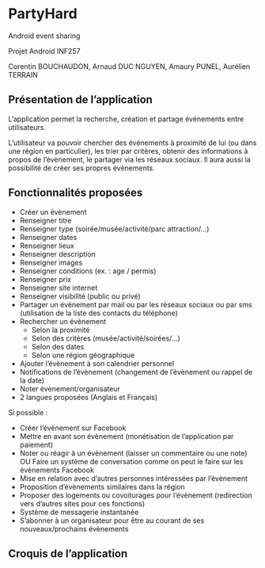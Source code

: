 # PartyHard
Android event sharing

Projet Android INF257

Corentin BOUCHAUDON, Arnaud DUC NGUYEN, Amaury PUNEL, Aurélien TERRAIN

## Présentation de l’application
L’application permet la recherche, création et partage événements entre utilisateurs.

L’utilisateur va pouvoir chercher des événements à proximité de lui (ou dans une région en particulier), les trier par critères, obtenir des informations à propos de l’évènement, le partager via les réseaux sociaux. Il aura aussi la possibilité de créer ses propres évènements.

## Fonctionnalités proposées

* Créer un évènement
* Renseigner titre
* Renseigner type (soirée/musée/activité/parc attraction/…)
* Renseigner dates
* Renseigner lieux
* Renseigner description
* Renseigner images
* Renseigner conditions (ex. : age / permis)
* Renseigner prix
* Renseigner site internet
* Renseigner visibilité (public ou privé)
* Partager un évènement par mail ou par les réseaux sociaux ou par sms (utilisation de la liste des contacts du téléphone)
* Rechercher un évènement
  * Selon la proximité
  * Selon des critères (musée/activité/soirées/…)
  * Selon des dates
  * Selon une région géographique
* Ajouter l’évènement à son calendrier personnel
* Notifications de l’évènement (changement de l’évènement ou rappel de la date)
* Noter évènement/organisateur
* 2 langues proposées (Anglais et Français)

Si possible :

* Créer l’évènement sur Facebook
* Mettre en avant son évènement (monétisation de l’application par paiement)
* Noter ou réagir à un évènement (laisser un commentaire ou une note) OU Faire un système de conversation comme on peut le faire sur les évènements Facebook
* Mise en relation avec d’autres personnes intéressées par l’évènement
* Proposition d’évènements similaires dans la région
* Proposer des logements ou covoiturages pour l’évènement (redirection vers d’autres sites pour ces fonctions)
* Système de messagerie instantanée
* S’abonner à un organisateur pour être au courant de ses nouveaux/prochains évènements

## Croquis de l’application
